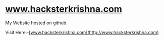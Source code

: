 # www.hacksterkrishna.com
My Website hosted on github.

Visit Here:-[www.hacksterkrishna.com](http://www.hacksterkrishna.com)
